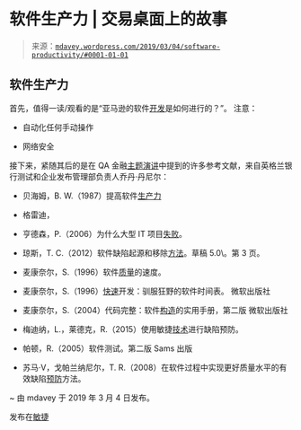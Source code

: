 <!--yml

分类：未分类

日期：2024-05-18 05:26:31

-->

# 软件生产力 | 交易桌面上的故事

> 来源：[`mdavey.wordpress.com/2019/03/04/software-productivity/#0001-01-01`](https://mdavey.wordpress.com/2019/03/04/software-productivity/#0001-01-01)

## 软件生产力

首先，值得一读/观看的是“亚马逊的软件[开发](http://highscalability.com/blog/2019/3/4/how-is-software-developed-at-amazon.html)是如何进行的？”。 注意：

+   自动化任何手动操作

+   网络安全

接下来，紧随其后的是在 QA 金融[主题演讲](https://www.qa-financial.com/events/the-qa-financial-forum-london-2019#agenda)中提到的许多参考文献，来自英格兰银行测试和企业发布管理部负责人乔丹·丹尼尔：

+   贝海姆，B. W.（1987）提高软件[生产力](http://csse.usc.edu/TECHRPTS/1987/usccse87-502/usccse87-502.pdf)

+   格雷迪，

+   亨德森，P.（2006）为什么大型 IT 项目[失败](https://pdfs.semanticscholar.org/6c04/8085019fc20b321444ed09f2530117cc06a9.pdf)。

+   琼斯，T. C.（2012）软件缺陷起源和移除[方法](http://www.ifpug.org/Documents/Jones-SoftwareDefectOriginsAndRemovalMethodsDraft5.pdf)。草稿 5.0\。第 3 页。

+   麦康奈尔，S.（1996）软件[质量](http://stevemcconnell.com/articles/software-quality-at-top-speed)的速度。

+   麦康奈尔，S.（1996）[快速](https://www.amazon.co.uk/Rapid-Development-Taming-Software-Schedules/dp/1556159005/ref=sr_1_1?s=books&ie=UTF8&qid=1551737158&sr=1-1&keywords=Rapid+Development%3A+Taming+Wild+Software+Schedules)开发：驯服狂野的软件时间表。 微软出版社

+   麦康奈尔，S.（2004）代码完整：软件[构造](https://www.amazon.co.uk/Code-Complete-Practical-Handbook-Construction/dp/0735619670/ref=sr_1_1_sspa?s=books&ie=UTF8&qid=1551737131&sr=1-1-spons&keywords=Code+Complete%3A+A+Practical+Handbook+of+Software+Construction&psc=1)的实用手册，第二版 微软出版社

+   梅迪纳，L.，莱德克，R.（2015）使用敏捷[技术](https://www.thoughtworks.com/insights/blog/defect-prevention-using-agile-techniques)进行缺陷预防。

+   帕顿，R.（2005）软件测试。第二版 Sams 出版

+   苏马·V，戈帕兰纳尼尔，T. R.（2008）在软件过程中实现更好质量水平的有效缺陷[预防](https://arxiv.org/pdf/1001.3552.pdf)方法。

~ 由 mdavey 于 2019 年 3 月 4 日发布。

发布在[敏捷](https://mdavey.wordpress.com/category/agile/)
